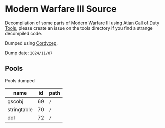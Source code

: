 # Modern Warfare III Source

Decompilation of some parts of Modern Warfare III using [Atian Call of Duty Tools](https://github.com/ate47/atian-cod-tools), please create an issue on the tools directory if you find a strange decompiled code.

Dumped using [Cordycep](https://github.com/Scobalula/Cordycep).

Dump date: `2024/11/07`

## Pools

Pools dumped

| name               | id  | path                     |
| ------------------ | --- | ------------------------ |
| gscobj             | 69  | `/`                      |
| stringtable        | 70  | `/`                      |
| ddl                | 72  | `/`                      |
